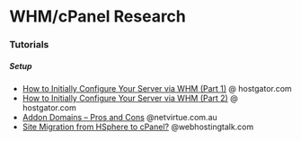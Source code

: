 # WHM/cPanel Research

### Tutorials
##### Setup
* [How to Initially Configure Your Server via WHM (Part 1)](http://support.hostgator.com/articles/how-to-initially-configure-your-server-via-whm-part-1) @ hostgator.com
* [How to Initially Configure Your Server via WHM (Part 2)](http://support.hostgator.com/articles/hosting-guide/lets-get-started/linux-dedicated-hosting/how-to-initially-configure-your-server-via-whm-part-2) @ hostgator.com
* [Addon Domains – Pros and Cons](https://kb.netvirtue.com.au/knowledgebase/addon-domains-pros-and-cons/) @netvirtue.com.au
* [Site Migration from HSphere to cPanel?](http://www.webhostingtalk.com/showthread.php?t=1021879&p=7319992#post7319992) @webhostingtalk.com